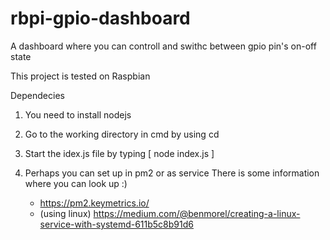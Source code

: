 # rbpi-gpio-dashboard
A dashboard where you can controll and swithc between gpio pin's on-off state


This project is tested on Raspbian

Dependecies

 1. You need to install nodejs

 2. Go to the working directory in cmd by using cd

 3. Start the idex.js file by typing [ node index.js ]

 4. Perhaps you can set up in pm2 or as service
     There is some information where you can look up :)
     
    -  https://pm2.keymetrics.io/
    -  (using linux) https://medium.com/@benmorel/creating-a-linux-service-with-systemd-611b5c8b91d6